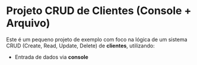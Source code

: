 # Projeto CRUD de Clientes (Console + Arquivo)

Este é um pequeno projeto de exemplo com foco na lógica de um sistema CRUD (Create, Read, Update, Delete) de **clientes**, utilizando:

- Entrada de dados via **console**
